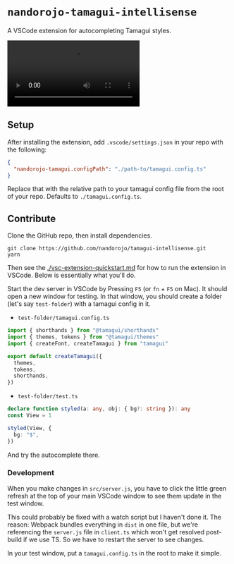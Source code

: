 # `nandorojo-tamagui-intellisense`

A VSCode extension for autocompleting Tamagui styles.

<video src="https://user-images.githubusercontent.com/13172299/258659477-90e5faef-df4a-49d9-a647-3f1b2406bda0.mp4" >
  <source  src="https://user-images.githubusercontent.com/13172299/258659477-90e5faef-df4a-49d9-a647-3f1b2406bda0.mp4" type="video/mp4">
</video>

## Setup

After installing the extension, add `.vscode/settings.json` in your repo with the following:

```json
{
  "nandorojo-tamagui.configPath": "./path-to/tamagui.config.ts"
}
```

Replace that with the relative path to your tamagui config file from the root of your repo. Defaults to `./tamagui.config.ts`.

## Contribute

Clone the GitHub repo, then install dependencies.

```
git clone https://github.com/nandorojo/tamagui-intellisense.git
yarn
```

Then see the [./vsc-extension-quickstart.md](./vsc-extension-quickstart.md) for how to run the extension in VSCode. Below is essentially what you'll do.

Start the dev server in VSCode by Pressing `F5` (or `fn` + `F5` on Mac). It should open a new window for testing. In that window, you should create a folder (let's say `test-folder`) with a tamagui config in it.

- `test-folder/tamagui.config.ts`

```ts
import { shorthands } from "@tamagui/shorthands"
import { themes, tokens } from "@tamagui/themes"
import { createFont, createTamagui } from "tamagui"

export default createTamagui({
  themes,
  tokens,
  shorthands,
})
```

- `test-folder/test.ts`

```ts
declare function styled(a: any, obj: { bg?: string }): any
const View = 1

styled(View, {
  bg: "$",
})
```

And try the autocomplete there.

### Development

When you make changes in `src/server.js`, you have to click the little green refresh at the top of your main VSCode window to see them update in the test window.

This could probably be fixed with a watch script but I haven't done it. The reason: Webpack bundles everything in `dist` in one file, but we're referencing the `server.js` file in `client.ts` which won't get resolved post-build if we use TS. So we have to restart the server to see changes.

In your test window, put a `tamagui.config.ts` in the root to make it simple.
